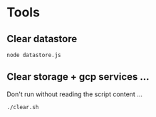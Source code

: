# Tools
## Clear datastore

    node datastore.js

## Clear storage + gcp services ...
Don't run without reading the script content ...

    ./clear.sh